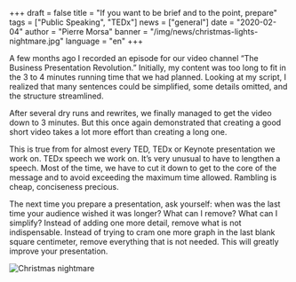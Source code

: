 +++
draft = false
title = "If you want to be brief and to the point, prepare"
tags = ["Public Speaking", "TEDx"]
news = ["general"]
date = "2020-02-04"
author = "Pierre Morsa"
banner = "/img/news/christmas-lights-nightmare.jpg"
language = "en"
+++

A few months ago I recorded an episode for our video channel “The Business Presentation Revolution.” Initially, my content was too long to fit in the 3 to 4 minutes running time that we had planned. Looking at my script, I realized that many sentences could be simplified, some details omitted, and the structure streamlined.

After several dry runs and rewrites, we finally managed to get the video down to 3 minutes. But this once again demonstrated that creating a good short video takes a lot more effort than creating a long one.

This is true from for almost every TED, TEDx or Keynote presentation we work on. TEDx speech we work on. It’s very unusual to have to lengthen a speech. Most of the time, we have to cut it down to get to the core of the message and to avoid exceeding the maximum time allowed. Rambling is cheap, conciseness precious.

The next time you prepare a presentation, ask yourself: when was the last time your audience wished it was longer? What can I remove? What can I simplify? Instead of adding one more detail, remove what is not indispensable. Instead of trying to cram one more graph in the last blank square centimeter, remove everything that is not needed. This will greatly improve your presentation.

![Christmas nightmare](/img/news/christmas-lights-nightmare.jpg)
